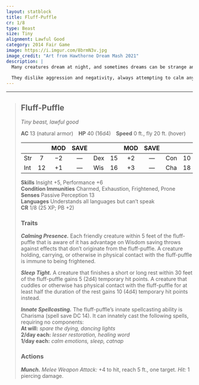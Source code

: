 ```yaml
---
layout: statblock
title: Fluff-Puffle
cr: 1/8
type: Beast
size: Tiny
alignment: Lawful Good
category: 2014 Fair Game
image: https://i.imgur.com/8brmN3v.jpg
image_credit: "Art from Hawthorne Dream Mash 2021"
description: |
  Many creatures dream at night, and sometimes dreams can be strange and scary experiences. The fluff-puffle’s only desire is to bring happiness and ease to others it comes across in the Region of Dreams. These little handfuls of fluff are drawn to creatures who are stressed or upset and try their darndest to raise their spirits.
  
  They dislike aggression and negativity, always attempting to calm any conflict they witness. Those who have met a fluff-puffle describe them as “the softest, friendliest little guys they’ve ever met” and “giving the best cuddles imaginable.” They are made up entirely of impossibly soft fur that emits a soothing warmth. Fluff-puffles like to accompany travelers who enjoy their company, often focusing their comfort on the grumpiest member of a group.
---
```


___
> ## Fluff-Puffle
> *Tiny beast, lawful good*
>
> **AC** 13 (natural armor) **HP** 40 (16d4) **Speed** 0 ft., fly 20 ft. (hover)
>
> | | | MOD | SAVE | | | MOD | SAVE | | | MOD | SAVE |
> |:--|:-:|:----:|:----:|:--|:-:|:----:|:----:|:--|:-:|:----:|:----:|
> |Str|7| −2 | — |Dex|15| +2 | — |Con|10| +0 | — |
> |Int|12| +1 | — |Wis|16| +3 | — |Cha|18| +4 | — |
>
> **Skills** Insight +5, Performance +6  
> **Condition Immunities** Charmed, Exhaustion, Frightened, Prone  
> **Senses** Passive Perception 13  
> **Languages** Understands all languages but can’t speak  
> **CR** 1/8 (25 XP; PB +2)
>
> ### Traits
>
> ***Calming Presence.*** Each friendly creature within 5 feet of the fluff-puffle that is aware of it has advantage on Wisdom saving throws against effects that don’t originate from the fluff-puffle. A creature holding, carrying, or otherwise in physical contact with the fluff-puffle is immune to being frightened.  
>
> ***Sleep Tight.*** A creature that finishes a short or long rest within 30 feet of the fluff-puffle gains 5 (2d4) temporary hit points. A creature that cuddles or otherwise has physical contact with the fluff-puffle for at least half the duration of the rest gains 10 (4d4) temporary hit points instead.  
>
> ***Innate Spellcasting.*** The fluff-puffle’s innate spellcasting ability is Charisma (spell save DC 14). It can innately cast the following spells, requiring no components:  
> **At will:** *spare the dying, dancing lights*  
> **2/day each:** *lesser restoration, healing word*  
> **1/day each:** *calm emotions, sleep, catnap*
>
> ### Actions
>
> ***Munch.*** *Melee Weapon Attack:* +4 to hit, reach 5 ft., one target. *Hit:* 1 piercing damage.
